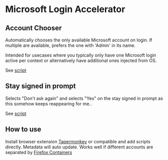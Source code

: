 # Microsoft Login Accelerator

## Account Chooser
Automatically chooses the only available Microsoft account on login. If multiple are available, prefers the one with 'Admin' in its name.

Intended for usecases where you typically only have one Microsoft login active per context or alternatively have additional ones injected from OS.

See [script](script.js)

## Stay signed in prompt
Selects "Don't ask again" and selects "Yes" on the stay signed in prompt as this somehow keeps reappearing for me..

See [script](stay_signed_in.js)

## How to use
Install browser extension [Tapermonkey](https://www.tampermonkey.net/) or compatible and add scripts directly. Metadata will auto update.
Works well if different accounts are separated by [Firefox Containers](https://addons.mozilla.org/en-US/firefox/addon/multi-account-containers/)
